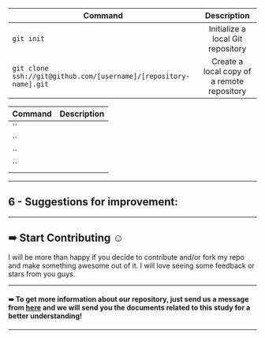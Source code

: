

| Command | Description |                                              
| ------------ |:-----------:|
| `git init`	    | Initialize a local Git repository |
| `git clone ssh://git@github.com/[username]/[repository-name].git` | Create a local copy of a remote repository|


| Command | Description |                                              
| ------------ |:-----------:|
| `` |  | 
| `` |  | 
| `` |  | 
| `` |  | 


***
## 6 - Suggestions for improvement:






***
## ➠ Start Contributing ☺
I will be more than happy if you decide to contribute and/or fork my repo and make something awesome out of it. I will love seeing some feedback or stars from you guys.

***
#### ➠ To get more information about our repository, just send us a message from [here](https://www.linkedin.com/in/ahmedsamir13/) and we will send you the documents related to this study for a better understanding!
 
***
